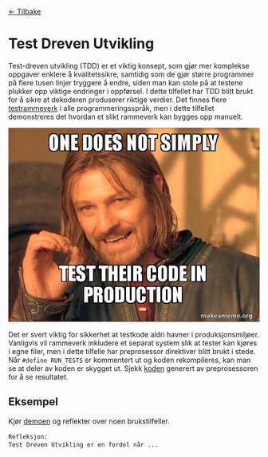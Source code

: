 [<- Tilbake](/README.md)

# Test Dreven Utvikling

Test-dreven utvikling (TDD) er et viktig konsept, som gjør mer komplekse oppgaver enklere å kvalitetssikre, samtidig som de gjør større programmer på flere tusen linjer tryggere å endre, siden man kan stole på at testene plukker opp viktige endringer i oppførsel. I dette tilfellet har TDD blitt brukt for å sikre at dekoderen produserer riktige verdier. Det finnes flere [testrammeverk](https://maker.pro/arduino/tutorial/using-unit-test-frameworks-with-arduino) i alle programmeringsspråk, men i dette tilfellet demonstreres det hvordan et slikt rammeverk kan bygges opp manuelt.

![Testkode](assets/test-meme.jpg)

Det er svert viktig for sikkerhet at testkode aldri havner i produksjonsmiljøer. Vanligvis vil rammeverk inkludere et separat system slik at tester kan kjøres i egne filer, men i dette tilfelle har preprosessor direktiver blitt brukt i stede. Når `#define RUN_TESTS` er kommentert ut og koden rekompileres, kan man se at deler av koden er skygget ut. Sjekk [koden](/.build/preproc/ctags_target_for_gcc_minus_e.cpp) generert av preprosessoren for å se resultatet.

## Eksempel

Kjør [demoen](Tests.ino) og reflekter over noen brukstilfeller.

```
Refleksjon:
Test Dreven Utvikling er en fordel når ...
```
